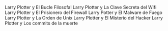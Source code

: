 Larry Plotter y El Bucle Filosofal
Larry Plotter y La Clave Secreta del Wifi
Larry Plotter y El Prisionero del Firewall
Larry Potter y El Malware de Fuego
Larry Plotter y La Orden de Unix
Larry Plotter y El Misterio del Hacker
Larry Plotter y Los commits de la muerte
